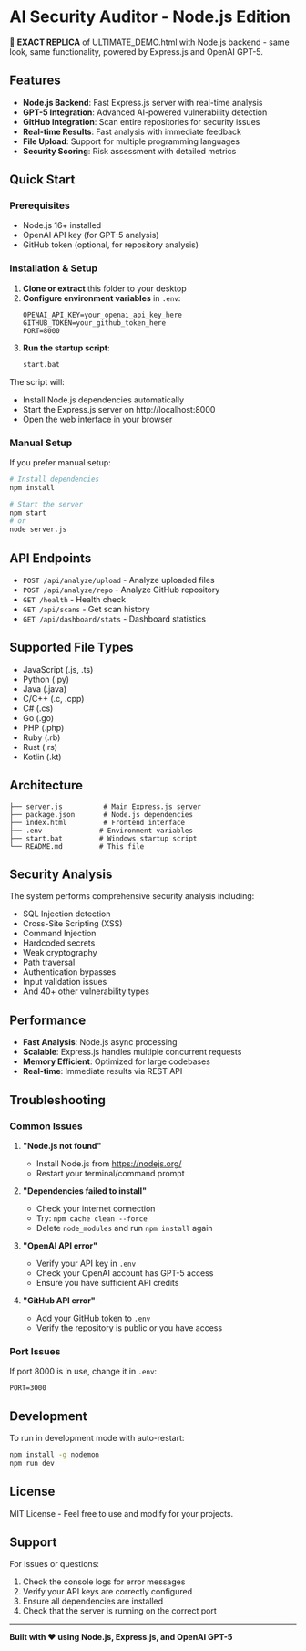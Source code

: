 # AI Security Auditor - Node.js Edition

🚀 **EXACT REPLICA** of ULTIMATE_DEMO.html with Node.js backend - same look, same functionality, powered by Express.js and OpenAI GPT-5.

## Features

- **Node.js Backend**: Fast Express.js server with real-time analysis
- **GPT-5 Integration**: Advanced AI-powered vulnerability detection
- **GitHub Integration**: Scan entire repositories for security issues
- **Real-time Results**: Fast analysis with immediate feedback
- **File Upload**: Support for multiple programming languages
- **Security Scoring**: Risk assessment with detailed metrics

## Quick Start

### Prerequisites
- Node.js 16+ installed
- OpenAI API key (for GPT-5 analysis)
- GitHub token (optional, for repository analysis)

### Installation & Setup

1. **Clone or extract** this folder to your desktop
2. **Configure environment variables** in `.env`:
   ```
   OPENAI_API_KEY=your_openai_api_key_here
   GITHUB_TOKEN=your_github_token_here
   PORT=8000
   ```
3. **Run the startup script**:
   ```bash
   start.bat
   ```

The script will:
- Install Node.js dependencies automatically
- Start the Express.js server on http://localhost:8000
- Open the web interface in your browser

### Manual Setup

If you prefer manual setup:

```bash
# Install dependencies
npm install

# Start the server
npm start
# or
node server.js
```

## API Endpoints

- `POST /api/analyze/upload` - Analyze uploaded files
- `POST /api/analyze/repo` - Analyze GitHub repository
- `GET /health` - Health check
- `GET /api/scans` - Get scan history
- `GET /api/dashboard/stats` - Dashboard statistics

## Supported File Types

- JavaScript (.js, .ts)
- Python (.py)
- Java (.java)
- C/C++ (.c, .cpp)
- C# (.cs)
- Go (.go)
- PHP (.php)
- Ruby (.rb)
- Rust (.rs)
- Kotlin (.kt)

## Architecture

```
├── server.js          # Main Express.js server
├── package.json       # Node.js dependencies
├── index.html         # Frontend interface
├── .env              # Environment variables
├── start.bat         # Windows startup script
└── README.md         # This file
```

## Security Analysis

The system performs comprehensive security analysis including:

- SQL Injection detection
- Cross-Site Scripting (XSS)
- Command Injection
- Hardcoded secrets
- Weak cryptography
- Path traversal
- Authentication bypasses
- Input validation issues
- And 40+ other vulnerability types

## Performance

- **Fast Analysis**: Node.js async processing
- **Scalable**: Express.js handles multiple concurrent requests
- **Memory Efficient**: Optimized for large codebases
- **Real-time**: Immediate results via REST API

## Troubleshooting

### Common Issues

1. **"Node.js not found"**
   - Install Node.js from https://nodejs.org/
   - Restart your terminal/command prompt

2. **"Dependencies failed to install"**
   - Check your internet connection
   - Try: `npm cache clean --force`
   - Delete `node_modules` and run `npm install` again

3. **"OpenAI API error"**
   - Verify your API key in `.env`
   - Check your OpenAI account has GPT-5 access
   - Ensure you have sufficient API credits

4. **"GitHub API error"**
   - Add your GitHub token to `.env`
   - Verify the repository is public or you have access

### Port Issues

If port 8000 is in use, change it in `.env`:
```
PORT=3000
```

## Development

To run in development mode with auto-restart:

```bash
npm install -g nodemon
npm run dev
```

## License

MIT License - Feel free to use and modify for your projects.

## Support

For issues or questions:
1. Check the console logs for error messages
2. Verify your API keys are correctly configured
3. Ensure all dependencies are installed
4. Check that the server is running on the correct port

---

**Built with ❤️ using Node.js, Express.js, and OpenAI GPT-5**